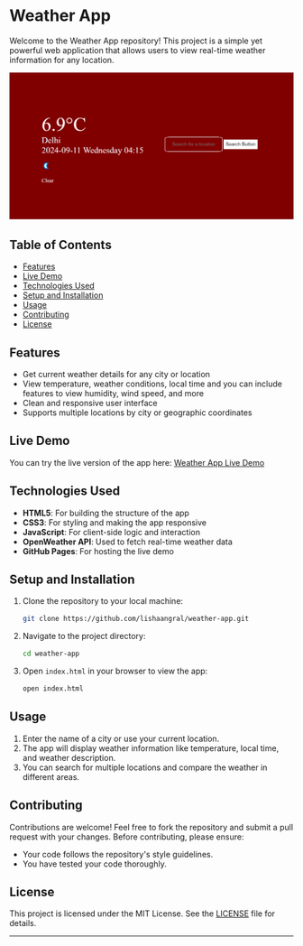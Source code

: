 # Weather App

Welcome to the Weather App repository! This project is a simple yet powerful web application that allows users to view real-time weather information for any location.

![Weather App](./weather_app.png)

## Table of Contents
- [Features](#features)
- [Live Demo](#live-demo)
- [Technologies Used](#technologies-used)
- [Setup and Installation](#setup-and-installation)
- [Usage](#usage)
- [Contributing](#contributing)
- [License](#license)

## Features
- Get current weather details for any city or location
- View temperature, weather conditions, local time and you can include features to view humidity, wind speed, and more
- Clean and responsive user interface
- Supports multiple locations by city or geographic coordinates

## Live Demo
You can try the live version of the app here:
[Weather App Live Demo](https://lishaangral.github.io/weather-app/)

## Technologies Used
- **HTML5**: For building the structure of the app
- **CSS3**: For styling and making the app responsive
- **JavaScript**: For client-side logic and interaction
- **OpenWeather API**: Used to fetch real-time weather data
- **GitHub Pages**: For hosting the live demo

## Setup and Installation
1. Clone the repository to your local machine:
    ```bash
    git clone https://github.com/lishaangral/weather-app.git
    ```
2. Navigate to the project directory:
    ```bash
    cd weather-app
    ```
3. Open `index.html` in your browser to view the app:
    ```bash
    open index.html
    ```

## Usage
1. Enter the name of a city or use your current location.
2. The app will display weather information like temperature, local time, and weather description.
3. You can search for multiple locations and compare the weather in different areas.

## Contributing
Contributions are welcome! Feel free to fork the repository and submit a pull request with your changes. Before contributing, please ensure:
- Your code follows the repository's style guidelines.
- You have tested your code thoroughly.

## License
This project is licensed under the MIT License. See the [LICENSE](LICENSE) file for details.

---
